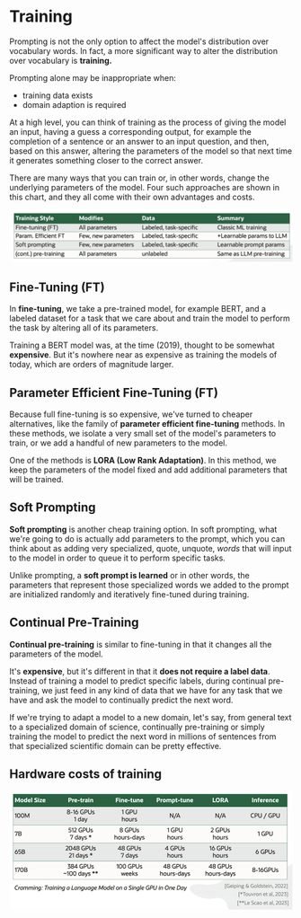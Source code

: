 # Training

Prompting is not the only option to affect the model's distribution over vocabulary words. In fact, a more significant way to alter the distribution over vocabulary is **training.**

Prompting alone may be inappropriate when:
- training data exists
- domain adaption is required

At a high level, you can think of training as the process of giving the model an input, having a guess a corresponding output, for example the completion of a sentence or an answer to an input question, and then, based on this answer, altering the parameters of the model so that next time it generates something closer to the correct answer.

There are many ways that you can train or, in other words, change the underlying parameters of the model. Four such approaches are shown in this chart, and they all come with their own advantages and costs.

![Training Styles](../images/training.png)

## Fine-Tuning (FT)

In **fine-tuning**, we take a pre-trained model, for example BERT, and a labeled dataset for a task that we care about and train the model to perform the task by altering all of its parameters. 

Training a BERT model was, at the time (2019), thought to be somewhat **expensive**. But it's nowhere near as expensive as training the models of today, which are orders of magnitude larger.

## Parameter Efficient Fine-Tuning (FT)

Because full fine-tuning is so expensive, we've turned to cheaper alternatives, like the family of **parameter efficient fine-tuning** methods. In these methods, we isolate a very small set of the model's parameters to train, or we add a handful of new parameters to the model. 

One of the methods is **LORA (Low Rank Adaptation)**. In this method, we keep the parameters of the model fixed and add additional parameters that will be trained.

## Soft Prompting

**Soft prompting** is another cheap training option. In soft prompting, what we're going to do is actually add parameters to the prompt, which you can think about as adding very specialized, quote, unquote, *words* that will input to the model in order to queue it to perform specific tasks. 

Unlike prompting, a **soft prompt is learned** or in other words, the parameters that represent those specialized words we added to the prompt are initialized randomly and iteratively fine-tuned during training. 

## Continual Pre-Training

**Continual pre-training** is similar to fine-tuning in that it changes all the parameters of the model.

It's **expensive**, but it's different in that it **does not require a label data**. Instead of training a model to predict specific labels, during continual pre-training, we just feed in any kind of data that we have for any task that we have and ask the model to continually predict the next word.

If we're trying to adapt a model to a new domain, let's say, from general text to a specialized domain of science, continually pre-training or simply training the model to predict the next word in millions of sentences from that specialized scientific domain can be pretty effective.

## Hardware costs of training

![Hardware costs](../images/hw_costs_of_training.png)